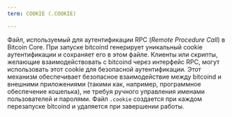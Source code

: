 ```yaml
---
term: COOKIE (.COOKIE)

---
```

Файл, используемый для аутентификации RPC (*Remote Procedure Call*) в Bitcoin Core. При запуске bitcoind генерирует уникальный cookie аутентификации и сохраняет его в этом файле. Клиенты или скрипты, желающие взаимодействовать с bitcoind через интерфейс RPC, могут использовать этот cookie для безопасной аутентификации. Этот механизм обеспечивает безопасное взаимодействие между bitcoind и внешними приложениями (такими как, например, программное обеспечение кошелька), не требуя ручного управления именами пользователей и паролями. Файл `.cookie` создается при каждом перезапуске bitcoind и удаляется при завершении работы.